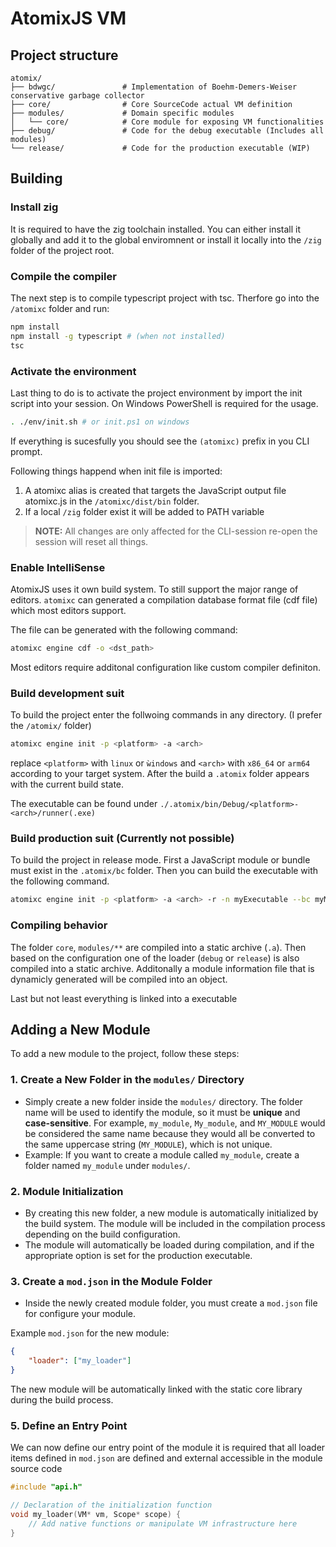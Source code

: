 # AtomixJS VM

## Project structure

```text
atomix/
├── bdwgc/               # Implementation of Boehm-Demers-Weiser conservative garbage collector
├── core/                # Core SourceCode actual VM definition
├── modules/             # Domain specific modules
│   └── core/            # Core module for exposing VM functionalities
├── debug/               # Code for the debug executable (Includes all modules)
└── release/             # Code for the production executable (WIP)
```

## Building

### Install zig

It is required to have the zig toolchain installed. You can either install it globally and add it to the global enviromnent or install it locally into the `/zig` folder of the project root.

### Compile the compiler

The next step is to compile typescript project with tsc. Therfore go into the `/atomixc` folder and run:
 
```sh
npm install
npm install -g typescript # (when not installed)
tsc
```

### Activate the environment

Last thing to do is to activate the project environment by import the init script into your session. On Windows PowerShell is required for the usage.


```sh
. ./env/init.sh # or init.ps1 on windows
```

If everything is sucesfully you should see the `(atomixc)` prefix in you CLI prompt.

Following things happend when init file is imported:
1. A atomixc alias is created that targets the JavaScript output file atomixc.js in the `/atomixc/dist/bin` folder.
2. If a local `/zig` folder exist it will be added to PATH variable

> **NOTE:** All changes are only affected for the CLI-session re-open the session will reset all things.

### Enable IntelliSense

AtomixJS uses it own build system. To still support the major range of editors. `atomixc` can generated a compilation database format file (cdf file) which most editors support.

The file can be generated with the following command:
```sh
atomixc engine cdf -o <dst_path>
```

Most editors require additonal configuration like custom compiler definiton.

### Build development suit

To build the project enter the follwoing commands in any directory. (I prefer the `/atomix/` folder)

```sh
atomixc engine init -p <platform> -a <arch>
```

replace `<platform>` with `linux` or `ẁindows` and `<arch>` with `x86_64` or `arm64` according to your target system. After the build a `.atomix` folder appears with the current build state.

The executable can be found under `./.atomix/bin/Debug/<platform>-<arch>/runner(.exe)`

### Build production suit (Currently not possible)

To build the project in release mode. First a JavaScript module or bundle must exist in the `.atomix/bc` folder. Then you can build the executable with the following command.

```sh
atomixc engine init -p <platform> -a <arch> -r -n myExecutable --bc myModule.bin
```

### Compiling behavior

The folder `core`, `modules/**` are compiled into a static archive (`.a`).
Then based on the configuration one of the loader (`debug` or `release`) is also compiled into a static archive. Additonally a module information file that is dynamicly generated will be compiled into an object.

Last but not least everything is linked into a executable

## Adding a New Module

To add a new module to the project, follow these steps:

### 1. Create a New Folder in the `modules/` Directory

- Simply create a new folder inside the `modules/` directory. The folder name will be used to identify the module, so it
  must be **unique** and **case-sensitive**. For example, `my_module`, `My_module`, and `MY_MODULE` would be considered
  the same name because they would all be converted to the same uppercase string (`MY_MODULE`), which is not unique.
- Example: If you want to create a module called `my_module`, create a folder named `my_module` under `modules/`.

### 2. Module Initialization

- By creating this new folder, a new module is automatically initialized by the build system. The module will be
  included in the compilation process depending on the build configuration.
- The module will automatically be loaded during compilation, and if the appropriate option is set for the production executable.

### 3. Create a `mod.json` in the Module Folder

- Inside the newly created module folder, you must create a `mod.json` file for configure your module.

Example `mod.json` for the new module:

```json
{
    "loader": ["my_loader"]
}
```

The new module will be automatically linked with the static core library during the build process.

### 5. Define an Entry Point

We can now define our entry point of the module it is required that all loader items defined in `mod.json` are defined and external accessible in the module source code

```c++
#include "api.h"

// Declaration of the initialization function
void my_loader(VM* vm, Scope* scope) {
    // Add native functions or manipulate VM infrastructure here
}

```
